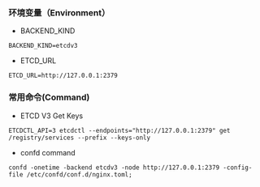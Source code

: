 ### 环境变量（Environment）

* BACKEND_KIND

```
BACKEND_KIND=etcdv3
```

* ETCD_URL

```
ETCD_URL=http://127.0.0.1:2379
```

### 常用命令(Command)

* ETCD V3 Get Keys

```
ETCDCTL_API=3 etcdctl --endpoints="http://127.0.0.1:2379" get /registry/services --prefix --keys-only
```

* confd command

```
confd -onetime -backend etcdv3 -node http://127.0.0.1:2379 -config-file /etc/confd/conf.d/nginx.toml;
```
